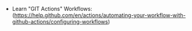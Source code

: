 - Learn "GIT Actions" Workflows: (https://help.github.com/en/actions/automating-your-workflow-with-github-actions/configuring-workflows)
